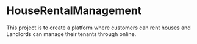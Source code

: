 # HouseRentalManagement
This project is to create a platform where customers can rent houses and Landlords can manage their tenants through online.
